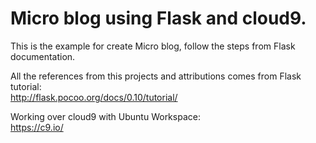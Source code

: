 <h1>Micro blog using Flask and cloud9.</h1>

<p>
This is the example for create Micro blog, follow the steps from Flask documentation.
</p>

All the references from this projects and attributions comes from Flask tutorial:<br>
http://flask.pocoo.org/docs/0.10/tutorial/

Working over cloud9 with Ubuntu Workspace:<br>
https://c9.io/





